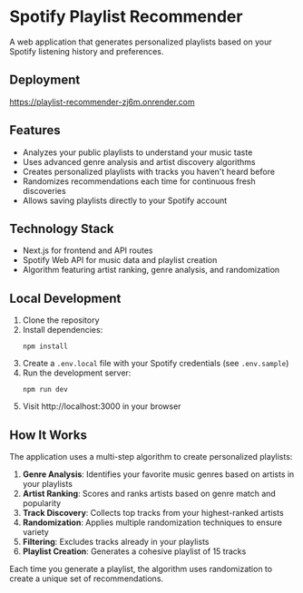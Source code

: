 # Spotify Playlist Recommender

A web application that generates personalized playlists based on your Spotify listening history and preferences.
## Deployment
https://playlist-recommender-zj6m.onrender.com

## Features

- Analyzes your public playlists to understand your music taste
- Uses advanced genre analysis and artist discovery algorithms
- Creates personalized playlists with tracks you haven't heard before
- Randomizes recommendations each time for continuous fresh discoveries
- Allows saving playlists directly to your Spotify account

## Technology Stack

- Next.js for frontend and API routes
- Spotify Web API for music data and playlist creation
- Algorithm featuring artist ranking, genre analysis, and randomization

## Local Development

1. Clone the repository
2. Install dependencies:
   ```
   npm install
   ```
3. Create a `.env.local` file with your Spotify credentials (see `.env.sample`)
4. Run the development server:
   ```
   npm run dev
   ```
5. Visit http://localhost:3000 in your browser


## How It Works

The application uses a multi-step algorithm to create personalized playlists:

1. **Genre Analysis**: Identifies your favorite music genres based on artists in your playlists
2. **Artist Ranking**: Scores and ranks artists based on genre match and popularity
3. **Track Discovery**: Collects top tracks from your highest-ranked artists
4. **Randomization**: Applies multiple randomization techniques to ensure variety
5. **Filtering**: Excludes tracks already in your playlists
6. **Playlist Creation**: Generates a cohesive playlist of 15 tracks

Each time you generate a playlist, the algorithm uses randomization to create a unique set of recommendations.

